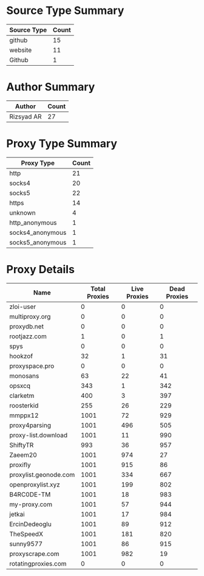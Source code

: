 # Source Type Summary

| Source Type | Count |
|-------------|-------|
| github | 15 |
| website | 11 |
| Github | 1 |


# Author Summary

| Author | Count |
|--------|-------|
| Rizsyad AR | 27 |


# Proxy Type Summary

| Proxy Type | Count |
|------------|-------|
| http | 21 |
| socks4 | 20 |
| socks5 | 22 |
| https | 14 |
| unknown | 4 |
| http_anonymous | 1 |
| socks4_anonymous | 1 |
| socks5_anonymous | 1 |


# Proxy Details

| Name | Total Proxies | Live Proxies | Dead Proxies |
|------|---------------|--------------|---------------|
| zloi-user | 0 | 0 | 0 |
| multiproxy.org | 0 | 0 | 0 |
| proxydb.net | 0 | 0 | 0 |
| rootjazz.com | 1 | 0 | 1 |
| spys | 0 | 0 | 0 |
| hookzof | 32 | 1 | 31 |
| proxyspace.pro | 0 | 0 | 0 |
| monosans | 63 | 22 | 41 |
| opsxcq | 343 | 1 | 342 |
| clarketm | 400 | 3 | 397 |
| roosterkid | 255 | 26 | 229 |
| mmppx12 | 1001 | 72 | 929 |
| proxy4parsing | 1001 | 496 | 505 |
| proxy-list.download | 1001 | 11 | 990 |
| ShiftyTR | 993 | 36 | 957 |
| Zaeem20 | 1001 | 974 | 27 |
| proxifly | 1001 | 915 | 86 |
| proxylist.geonode.com | 1001 | 334 | 667 |
| openproxylist.xyz | 1001 | 199 | 802 |
| B4RC0DE-TM | 1001 | 18 | 983 |
| my-proxy.com | 1001 | 57 | 944 |
| jetkai | 1001 | 17 | 984 |
| ErcinDedeoglu | 1001 | 89 | 912 |
| TheSpeedX | 1001 | 181 | 820 |
| sunny9577 | 1001 | 86 | 915 |
| proxyscrape.com | 1001 | 982 | 19 |
| rotatingproxies.com | 0 | 0 | 0 |
